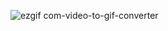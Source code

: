 ![ezgif com-video-to-gif-converter](https://github.com/psw36/24-/assets/93233300/082b362c-7ded-4214-81a0-023d962da6b9)
